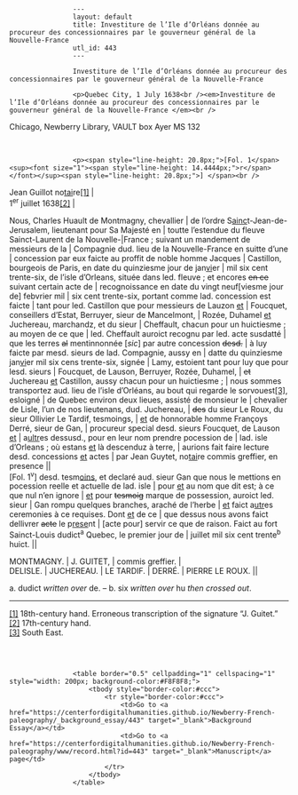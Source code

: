 
                    ---
                    layout: default
                    title: Investiture de l’Ile d’Orléans donnée au procureur des concessionnaires par le gouverneur général de la Nouvelle-France
                    utl_id: 443
                    ---
                
                    Investiture de l’Ile d’Orléans donnée au procureur des concessionnaires par le gouverneur général de la Nouvelle-France
  
                    <p>Quebec City, 1 July 1638<br /><em>Investiture de l’Ile d’Orléans donnée au procureur des concessionnaires par le gouverneur général de la Nouvelle-France </em><br />
Chicago, Newberry Library, VAULT box Ayer MS 132</p>
<p> </p>
  
                    <p><span style="line-height: 20.8px;">[Fol. 1</span><sup><font size="1"><span style="line-height: 14.4444px;">r</span></font></sup><span style="line-height: 20.8px;">] </span><br />
Jean Guillot no<u>tai</u>re<a href="#_ftn1" name="_ftnref1" title="" id="_ftnref1">[1]</a> |<br />
1<sup>er</sup> juillet 1638<a href="#_ftn2" name="_ftnref2" title="" id="_ftnref2">[2]</a> |</p>
<p>Nous, Charles Huault de Montmagny, chevallier | de l’ordre S<u>ainc</u>t-Jean-de-Jerusalem, lieutenant pour Sa Majesté en | toutte l’estendue du fleuve Sainct-Laurent de la Nouvelle-|France ; suivant un mandement de messieurs de la | Compagnie dud. lieu de la Nouvelle-France en suitte d’une | concession par eux faicte au proffit de noble homme Jacques | Castillon, bourgeois de Paris, en date du quinziesme jour de jan<u>vi</u>er | mil six cent trente-six, de l’isle d’Orleans, située dans led. fleuve ; et encores <s>en ce</s> suivant certain acte de | recognoissance en date du vingt neuf[viesme jour de] febvrier mil | six cent trente-six, portant comme lad. concession est faicte | tant pour led. Castillon que pour messieurs de Lauzon <u>et</u> | Foucquet, conseillers d’Estat, Berruyer, sieur de Mancelmont, | Rozée, Duhamel <u>et</u> Juchereau, marchandz, et du sieur | Cheffault, chacun pour un huictiesme ; au moyen de ce que | led. Cheffault auroict recognu par led. acte susdatté | que les terres <s>al</s> mentinnonnée [<em>sic</em>] par autre concession <s>desd.</s> | à luy faicte par mesd. sieurs de lad. Compagnie, aussy en | datte du quinziesme jan<u>vi</u>er mil six cens trente-six, signée | Lamy, estoient tant pour luy que pour lesd. sieurs | Foucquet, de Lauson, Berruyer, Rozée, Duhamel, | <s>et</s> Juchereau <u>et</u> Castillon, aussy chacun pour un huictiesme ; | nous sommes transportez aud. lieu de l’isle d’Orléans, au bout qui regarde le sorvouest<a href="#_ftn3" name="_ftnref3" title="" id="_ftnref3">[3]</a>, esloigné | de Quebec environ deux lieues, assisté de monsieur le | chevalier de Lisle, l’un de nos lieutenans, dud. Juchereau, | <s>des</s> du sieur Le Roux, du sieur Ollivier Le Tardif, tesmoings, | <u>et</u> de honnorable homme Françoys Derré, sieur de Gan, | procureur special desd. sieurs Foucquet, de Lauson <u>et</u> | a<u>ultr</u>es dessusd., pour en leur nom prendre pocession de | lad. isle d’Orleans ; où estans <u>et</u> là descenduz à terre, | aurions fait faire lecture desd. concessions <u>et</u> actes | par Jean Guytet, no<u>tai</u>re commis greffier, en presence ||<br />
[Fol. 1<sup>v</sup>] desd. tesm<u>oins</u>, et declaré aud. sieur Gan que nous le mettions en pocession reelle et actuelle de lad. isle | pour <u>et</u> au nom que dit est; à ce que nul n’en ignore | <u>et</u> pour <s>tesmoig</s> marque de possession, auroict led. sieur | Gan rompu quelques branches, araché de l’herbe | <u>et</u> faict a<u>utr</u>es ceremonies à ce requises. Dont <u>et</u> de ce | que dessus nous avons faict dellivrer <s>acte</s> le p<u>rese</u>nt | [acte pour] servir ce que de raison. Faict au fort Sainct-Louis dudict<sup>a</sup> Quebec, le premier jour de | juillet mil six cent trente<sup>b</sup> huict. ||</p>
<p>MONTMAGNY. | J. GUITET, | commis greffier. |<br />
DELISLE. | JUCHEREAU. | LE TARDIF. | DERRÉ. | PIERRE LE ROUX. ||</p>
<p>a. dudict <em>written over</em> de. – b. six <em>written over</em> hu <em>then crossed out</em>.</p>
<hr /><div>
<a href="#_ftnref1" name="_ftn1" title="" id="_ftn1">[1]</a> 18th-century hand. Erroneous transcription of the signature “J. Guitet.”<br /><a href="#_ftnref2" name="_ftn2" title="" id="_ftn2">[2]</a> 17th-century hand.<br /><a href="#_ftnref3" name="_ftn3" title="" id="_ftn3">[3]</a> South East.
<p> </p>
</div>

                    
                     
                    <table border="0.5" cellpadding="1" cellspacing="1" style="width: 200px; background-color:#F8F8F8;">
                        <tbody style="border-color:#ccc">
                            <tr style="border-color:#ccc">
                                <td>Go to <a href="https://centerfordigitalhumanities.github.io/Newberry-French-paleography/_background_essay/443" target="_blank">Background Essay</a></td>
                                <td>Go to <a href="https://centerfordigitalhumanities.github.io/Newberry-French-paleography/www/record.html?id=443" target="_blank">Manuscript</a> page</td>
                            </tr>
                        </tbody>
                    </table>
                     
                
                